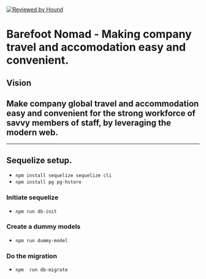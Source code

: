 [![Reviewed by Hound](https://img.shields.io/badge/Reviewed_by-Hound-8E64B0.svg)](https://houndci.com)

# Barefoot Nomad - Making company travel and accomodation easy and convenient.

## Vision

Make company global travel and accommodation easy and convenient for the strong workforce of savvy members of staff, by leveraging the modern web.
---
---

## Sequelize setup.

- `npm install sequelize sequelize cli`
- `npm install pg pg-hstore`

### Initiate sequelize

- `npm run db-init`

### Create a dummy models

- `npm run dummy-model`

### Do the migration

- `npm  run db-migrate `
